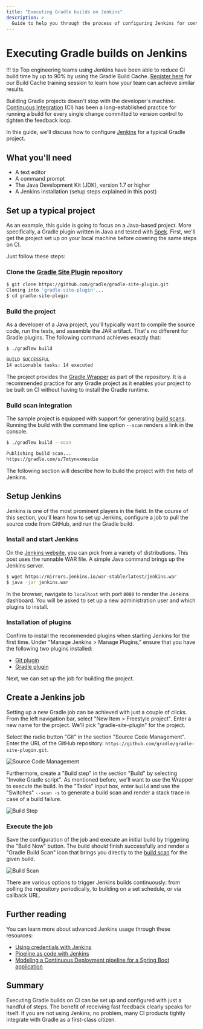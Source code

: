 ```yaml
---
title: "Executing Gradle builds on Jenkins"
description: >
  Guide to help you through the process of configuring Jenkins for continuous integration (Ci) with a typical Gradle project.
---
```


# Executing Gradle builds on Jenkins

!!! tip
    Top engineering teams using Jenkins have been able to reduce CI build time by up to 90% by using the Gradle Build Cache. [Register here](https://gradle.org/training/#build-cache-deep-dive) for our Build Cache training session to learn how your team can achieve similar results.

Building Gradle projects doesn't stop with the developer's machine. [Continuous Integration](https://en.wikipedia.org/wiki/Continuous_integration) (CI) has been a long-established practice for running a build for every single change committed to version control to tighten the feedback loop.

In this guide, we'll discuss how to configure [Jenkins](https://jenkins.io/) for a typical Gradle project.

## What you'll need

- A text editor
- A command prompt
- The Java Development Kit (JDK), version 1.7 or higher
- A Jenkins installation (setup steps explained in this post)

## Set up a typical project

As an example, this guide is going to focus on a Java-based project. More specifically, a Gradle plugin written in Java and tested with [Spek](https://www.spekframework.org/). First, we'll get the project set up on your local machine before covering the same steps on CI.

Just follow these steps:

### Clone the [Gradle Site Plugin](https://github.com/gradle/gradle-site-plugin) repository

```bash
$ git clone https://github.com/gradle/gradle-site-plugin.git
Cloning into 'gradle-site-plugin'...
$ cd gradle-site-plugin
```

### Build the project

As a developer of a Java project, you'll typically want to compile the source code, run the tests, and assemble the JAR artifact. That's no different for Gradle plugins. The following command achieves exactly that:

```bash
$ ./gradlew build

BUILD SUCCESSFUL
14 actionable tasks: 14 executed
```

The project provides the [Gradle Wrapper](https://docs.gradle.org/current/userguide/gradle_wrapper.html) as part of the repository. It is a recommended practice for any Gradle project as it enables your project to be built on CI without having to install the Gradle runtime.

### Build scan integration

The sample project is equipped with support for generating [build scans](https://scans.gradle.com/). Running the build with the command line option `--scan` renders a link in the console.

```bash
$ ./gradlew build --scan

Publishing build scan...
https://gradle.com/s/7mtynxxmesdio
```

The following section will describe how to build the project with the help of Jenkins.

## Setup Jenkins

Jenkins is one of the most prominent players in the field. In the course of this section, you'll learn how to set up Jenkins, configure a job to pull the source code from GitHub, and run the Gradle build.

### Install and start Jenkins

On the [Jenkins website](https://jenkins.io/download/), you can pick from a variety of distributions. This post uses the runnable WAR file. A simple Java command brings up the Jenkins server.

```bash
$ wget https://mirrors.jenkins.io/war-stable/latest/jenkins.war
$ java -jar jenkins.war
```

In the browser, navigate to `localhost` with port `8080` to render the Jenkins dashboard. You will be asked to set up a new administration user and which plugins to install.

### Installation of plugins

Confirm to install the recommended plugins when starting Jenkins for the first time. Under "Manage Jenkins > Manage Plugins," ensure that you have the following two plugins installed:

- [Git plugin](https://plugins.jenkins.io/git)
- [Gradle plugin](https://plugins.jenkins.io/gradle)

Next, we can set up the job for building the project.

## Create a Jenkins job

Setting up a new Gradle job can be achieved with just a couple of clicks. From the left navigation bar, select "New Item > Freestyle project". Enter a new name for the project. We'll pick "gradle-site-plugin" for the project.

Select the radio button "Git" in the section "Source Code Management". Enter the URL of the GitHub repository: `https://github.com/gradle/gradle-site-plugin.git`.

![Source Code Management](images/jenkins-scm.png)

Furthermore, create a "Build step" in the section "Build" by selecting "Invoke Gradle script". As mentioned before, we'll want to use the Wrapper to execute the build. In the "Tasks" input box, enter `build` and use the "Switches" `--scan -s` to generate a build scan and render a stack trace in case of a build failure.

![Build Step](images/jenkins-build-step.png)

### Execute the job

Save the configuration of the job and execute an initial build by triggering the "Build Now" button. The build should finish successfully and render a "Gradle Build Scan" icon that brings you directly to the [build scan](https://scans.gradle.com) for the given build.

![Build Scan](images/jenkins-build-scan.png)

There are various options to trigger Jenkins builds continuously: from polling the repository periodically, to building on a set schedule, or via callback URL.

## Further reading

You can learn more about advanced Jenkins usage through these resources:

- [Using credentials with Jenkins](https://jenkins.io/doc/book/using/using-credentials/)
- [Pipeline as code with Jenkins](https://jenkins.io/solutions/pipeline/)
- [Modeling a Continuous Deployment pipeline for a Spring Boot application](https://bmuschko.com/blog/jenkins-build-pipeline/)

## Summary

Executing Gradle builds on CI can be set up and configured with just a handful of steps. The benefit of receiving fast feedback clearly speaks for itself. If you are not using Jenkins, no problem, many CI products tightly integrate with Gradle as a first-class citizen.